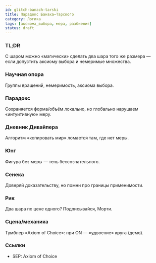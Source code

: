 ```yaml
---
id: glitch-banach-tarski
title: Парадокс Банаха–Тарского
category: Логика
tags: [аксиома_выбора, мера, разбиения]
status: draft
---
```

### TL;DR
С шаром можно «магически» сделать два шара того же размера — если допустить аксиому выбора и немеримые множества.
### Научная опора
Группы вращений, немеримость, аксиома выбора.
### Парадокс
Сохраняется форма/объём локально, но глобально нарушаем «интуитивную» меру.
### Дневник Дивайпера
Алгоритм «копировать мир» ломается там, где нет меры.
### Юнг
Фигура без меры — тень бессознательного.
### Сенека
Доверяй доказательству, но помни про границы применимости.
### Рик
Два шара по цене одного? Подписывайся, Морти.
### Сцена/механика
Тумблер «Axiom of Choice»: при ON — «удвоение» круга (демо).
### Ссылки
- SEP: Axiom of Choice
